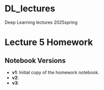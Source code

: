 # DL_lectures
Deep Learning lectures 2025spring
# Lecture 5 Homework

## Notebook Versions

- **v1**: Initial copy of the homework notebook.
- **v2**: 
- **v3**: 
